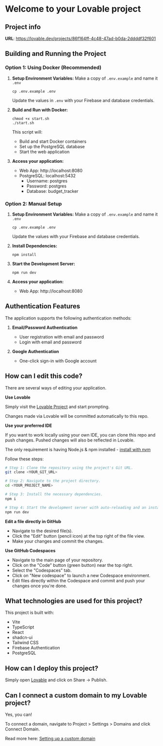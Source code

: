 
# Welcome to your Lovable project

## Project info

**URL**: https://lovable.dev/projects/86f164ff-4c48-47ad-b0da-2ddddf32f601

## Building and Running the Project

### Option 1: Using Docker (Recommended)

1. **Setup Environment Variables:**
   Make a copy of `.env.example` and name it `.env`
   ```
   cp .env.example .env
   ```

   Update the values in `.env` with your Firebase and database credentials.

2. **Build and Run with Docker:**
   ```
   chmod +x start.sh
   ./start.sh
   ```

   This script will:
   - Build and start Docker containers
   - Set up the PostgreSQL database
   - Start the web application

3. **Access your application:**
   - Web App: http://localhost:8080
   - PostgreSQL: localhost:5432
     - Username: postgres
     - Password: postgres
     - Database: budget_tracker

### Option 2: Manual Setup

1. **Setup Environment Variables:**
   Make a copy of `.env.example` and name it `.env`
   ```
   cp .env.example .env
   ```

   Update the values with your Firebase and database credentials.

2. **Install Dependencies:**
   ```
   npm install
   ```

3. **Start the Development Server:**
   ```
   npm run dev
   ```

4. **Access your application:**
   - Web App: http://localhost:8080

## Authentication Features

The application supports the following authentication methods:

1. **Email/Password Authentication**
   - User registration with email and password
   - Login with email and password

2. **Google Authentication**
   - One-click sign-in with Google account

## How can I edit this code?

There are several ways of editing your application.

**Use Lovable**

Simply visit the [Lovable Project](https://lovable.dev/projects/86f164ff-4c48-47ad-b0da-2ddddf32f601) and start prompting.

Changes made via Lovable will be committed automatically to this repo.

**Use your preferred IDE**

If you want to work locally using your own IDE, you can clone this repo and push changes. Pushed changes will also be reflected in Lovable.

The only requirement is having Node.js & npm installed - [install with nvm](https://github.com/nvm-sh/nvm#installing-and-updating)

Follow these steps:

```sh
# Step 1: Clone the repository using the project's Git URL.
git clone <YOUR_GIT_URL>

# Step 2: Navigate to the project directory.
cd <YOUR_PROJECT_NAME>

# Step 3: Install the necessary dependencies.
npm i

# Step 4: Start the development server with auto-reloading and an instant preview.
npm run dev
```

**Edit a file directly in GitHub**

- Navigate to the desired file(s).
- Click the "Edit" button (pencil icon) at the top right of the file view.
- Make your changes and commit the changes.

**Use GitHub Codespaces**

- Navigate to the main page of your repository.
- Click on the "Code" button (green button) near the top right.
- Select the "Codespaces" tab.
- Click on "New codespace" to launch a new Codespace environment.
- Edit files directly within the Codespace and commit and push your changes once you're done.

## What technologies are used for this project?

This project is built with:

- Vite
- TypeScript
- React
- shadcn-ui
- Tailwind CSS
- Firebase Authentication
- PostgreSQL

## How can I deploy this project?

Simply open [Lovable](https://lovable.dev/projects/86f164ff-4c48-47ad-b0da-2ddddf32f601) and click on Share -> Publish.

## Can I connect a custom domain to my Lovable project?

Yes, you can!

To connect a domain, navigate to Project > Settings > Domains and click Connect Domain.

Read more here: [Setting up a custom domain](https://docs.lovable.dev/tips-tricks/custom-domain#step-by-step-guide)

